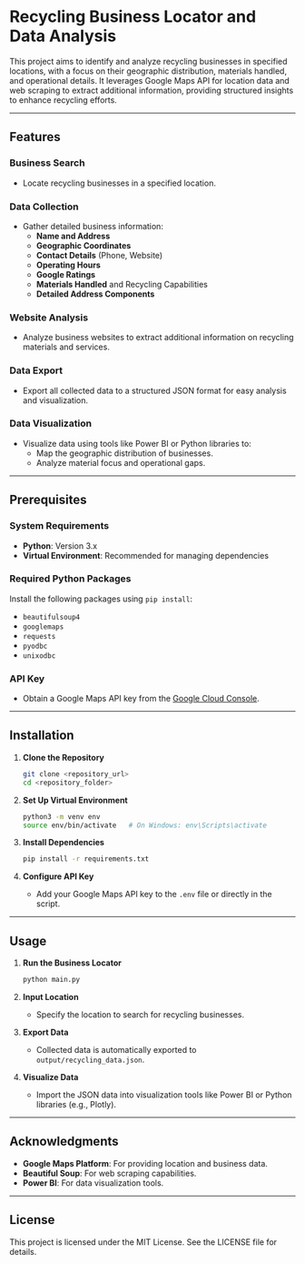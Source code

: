 # Recycling Business Locator and Data Analysis

This project aims to identify and analyze recycling businesses in specified locations, with a focus on their geographic distribution, materials handled, and operational details. It leverages Google Maps API for location data and web scraping to extract additional information, providing structured insights to enhance recycling efforts.

---

## Features

### Business Search
- Locate recycling businesses in a specified location.

### Data Collection
- Gather detailed business information:
  - **Name and Address**
  - **Geographic Coordinates**
  - **Contact Details** (Phone, Website)
  - **Operating Hours**
  - **Google Ratings**
  - **Materials Handled** and Recycling Capabilities
  - **Detailed Address Components**

### Website Analysis
- Analyze business websites to extract additional information on recycling materials and services.

### Data Export
- Export all collected data to a structured JSON format for easy analysis and visualization.

### Data Visualization
- Visualize data using tools like Power BI or Python libraries to:
  - Map the geographic distribution of businesses.
  - Analyze material focus and operational gaps.

---

## Prerequisites

### System Requirements
- **Python**: Version 3.x
- **Virtual Environment**: Recommended for managing dependencies

### Required Python Packages
Install the following packages using `pip install`:
- `beautifulsoup4`
- `googlemaps`
- `requests`
- `pyodbc`
- `unixodbc`

### API Key
- Obtain a Google Maps API key from the [Google Cloud Console](https://console.cloud.google.com/).

---

## Installation

1. **Clone the Repository**
   ```bash
   git clone <repository_url>
   cd <repository_folder>
   ```

2. **Set Up Virtual Environment**
   ```bash
   python3 -m venv env
   source env/bin/activate   # On Windows: env\Scripts\activate
   ```

3. **Install Dependencies**
   ```bash
   pip install -r requirements.txt
   ```

4. **Configure API Key**
   - Add your Google Maps API key to the `.env` file or directly in the script.

---

## Usage

1. **Run the Business Locator**
   ```bash
   python main.py
   ```

2. **Input Location**
   - Specify the location to search for recycling businesses.

3. **Export Data**
   - Collected data is automatically exported to `output/recycling_data.json`.

4. **Visualize Data**
   - Import the JSON data into visualization tools like Power BI or Python libraries (e.g., Plotly).

---

## Acknowledgments

- **Google Maps Platform**: For providing location and business data.
- **Beautiful Soup**: For web scraping capabilities.
- **Power BI**: For data visualization tools.

---

## License
This project is licensed under the MIT License. See the LICENSE file for details.

